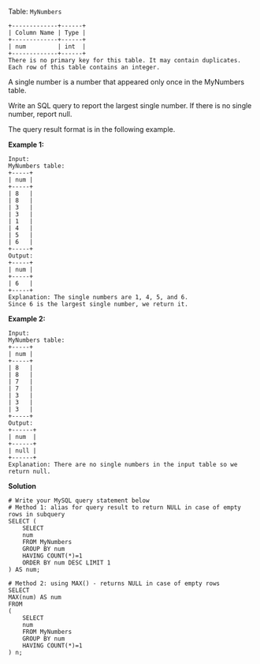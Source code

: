 Table: ```MyNumbers```
```
+-------------+------+
| Column Name | Type |
+-------------+------+
| num         | int  |
+-------------+------+
There is no primary key for this table. It may contain duplicates.
Each row of this table contains an integer.
```
 

A single number is a number that appeared only once in the MyNumbers table.

Write an SQL query to report the largest single number. If there is no single number, report null.

The query result format is in the following example.

 

**Example 1:**
```
Input: 
MyNumbers table:
+-----+
| num |
+-----+
| 8   |
| 8   |
| 3   |
| 3   |
| 1   |
| 4   |
| 5   |
| 6   |
+-----+
Output: 
+-----+
| num |
+-----+
| 6   |
+-----+
Explanation: The single numbers are 1, 4, 5, and 6.
Since 6 is the largest single number, we return it.
```
**Example 2:**
```
Input: 
MyNumbers table:
+-----+
| num |
+-----+
| 8   |
| 8   |
| 7   |
| 7   |
| 3   |
| 3   |
| 3   |
+-----+
Output: 
+------+
| num  |
+------+
| null |
+------+
Explanation: There are no single numbers in the input table so we return null.

```
**Solution**
```
# Write your MySQL query statement below
# Method 1: alias for query result to return NULL in case of empty rows in subquery
SELECT (
    SELECT
    num
    FROM MyNumbers
    GROUP BY num
    HAVING COUNT(*)=1
    ORDER BY num DESC LIMIT 1
) AS num;

# Method 2: using MAX() - returns NULL in case of empty rows
SELECT 
MAX(num) AS num
FROM 
(
    SELECT
    num
    FROM MyNumbers
    GROUP BY num
    HAVING COUNT(*)=1
) n;
```